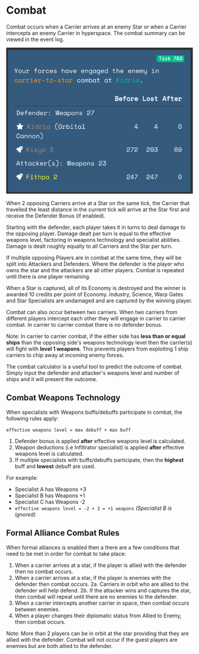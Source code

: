 # Combat

Combat occurs when a Carrier arrives at an enemy Star or when a Carrier intercepts an enemy Carrier in hyperspace. The combat summary can be viewed in the event log.

![Summary of a combat in the event log](img/combat-summary.png)

When 2 opposing Carriers arrive at a Star on the same tick, the Carrier that travelled the least distance in the current tick will arrive at the Star first and receive the Defender Bonus (if enabled).

Starting with the defender, each player takes it in turns to deal damage to the opposing player. Damage dealt per turn is equal to the effective weapons level, factoring in weapons technology and specialist abilities. Damage is dealt roughly equally to all Carriers and the Star per turn.

If multiple opposing Players are in combat at the same time, they will be split into Attackers and Defenders. Where the defender is the player who owns the star and the attackers are all other players. Combat is repeated until there is one player remaining.

When a Star is captured, all of its Economy is destroyed and the winner is awarded 10 credits per point of Economy. Industry, Science, Warp Gates and Star Specialists are undamaged and are captured by the winning player.

Combat can also occur between two carriers. When two carriers from different players intercept each other they will engage in carrier to carrier combat. In carrier to carrier combat there is no defender bonus.

Note: In carrier to carrier combat, if the either side has **less than or equal ships** than the opposing side's weapons technology level then the carrier(s) will fight with **level 1 weapons**. This prevents players from exploiting 1 ship carriers to chip away at incoming enemy forces.

The combat calculator is a useful tool to predict the outcome of combat. Simply input the defender and attacker's weapons level and number of ships and it will present the outcome.

## Combat Weapons Technology

When specialists with Weapons buffs/debuffs participate in combat, the following rules apply:

```
effective weapons level = max debuff + max buff
```

1. Defender bonus is applied **after** effective weapons level is calculated.
2. Weapon deductions (i.e Infiltrator specialist) is applied **after** effective weapons level is calculated.
3. If multiple specialists with buffs/debuffs participate, then the **highest** buff and **lowest** debuff are used.

For example:
- Specialist A has Weapons +3
- Specialist B has Weapons +1
- Specialist C has Weapons -2
- `effective weapons level = -2 + 3 = +1 weapons` *(Specialist B is ignored)*

## Formal Alliance Combat Rules

When formal alliances is enabled then a there are a few conditions that need to be met in order for combat to take place:

1. When a carrier arrives at a star, if the player is allied with the defender then no combat occurs.
2. When a carrier arrives at a star, if the player is enemies with the defender then combat occurs.
2a. Carriers in orbit who are allied to the defender will help defend.
2b. If the attacker wins and captures the star, then combat will repeat until there are no enemies to the defender.
3. When a carrier intercepts another carrier in space, then combat occurs between enemies.
4. When a player changes their diplomatic status from Allied to Enemy, then combat occurs.

Note: More than 2 players can be in orbit at the star providing that they are allied with the defender. Combat will not occur if the guest players are enemies but are both allied to the defender.